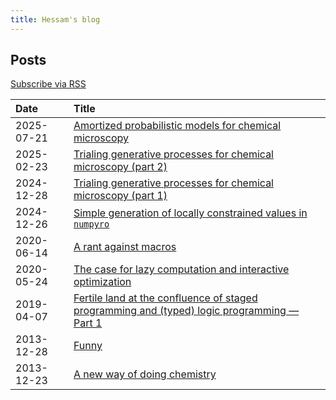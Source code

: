 ```yaml
---
title: Hessam's blog
---
```


## Posts
[Subscribe via RSS](/feed.xml)

| Date       | Title                                                                                          |
|:-----------|:-----------------------------------------------------------------------------------------------|
| 2025-07-21 | [Amortized probabilistic models for chemical microscopy]
| 2025-02-23 | [Trialing generative processes for chemical microscopy (part 2)]
| 2024-12-28 | [Trialing generative processes for chemical microscopy (part 1)]
| 2024-12-26 | [Simple generation of locally constrained values in `numpyro`]
| 2020-06-14 | [A rant against macros]
| 2020-05-24 | [The case for lazy computation and interactive optimization]
| 2019-04-07 | [Fertile land at the confluence of staged programming and (typed) logic programming — Part 1]
| 2013-12-28 | [Funny]
| 2013-12-23 | [A new way of doing chemistry]

[Amortized probabilistic models for chemical microscopy]: /blog/posts/2025-07-21-droplet-generative-process-3.md
[Trialing generative processes for chemical microscopy (part 2)]: /blog/posts/2025-02-23-droplet-generative-process-2.md
[Trialing generative processes for chemical microscopy (part 1)]: /blog/posts/2024-12-28-droplet-generative-process.md
[Simple generation of locally constrained values in `numpyro`]: /blog/posts/2024-12-26-locally-constrained.md
[A rant against macros]: /blog/posts/2020-06-14-rant-against-macros.md
[The case for lazy computation and interactive optimization]: /blog/posts/2020-05-24-lazy-interactive-optimization.md
[Fertile land at the confluence of staged programming and (typed) logic programming — Part 1]: /blog/posts/2019-04-07-fertile-land-at-the-confluence-of-staged-programming-and-typed-logic-programming.md
[Funny]: /blog/posts/2013-12-28-funny.md
[A new way of doing chemistry]: /blog/posts/2013-12-23-a-new-way-of-doing-chemistry.md
